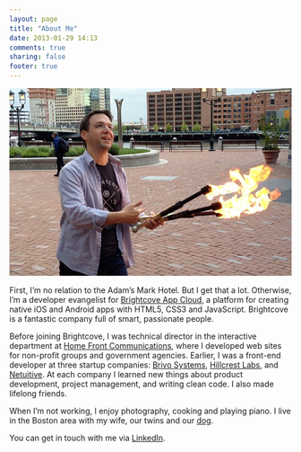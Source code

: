 ```yaml
---
layout: page
title: "About Me"
date: 2013-01-29 14:13
comments: true
sharing: false
footer: true
---
```


![Adam Mark](/images/about/adammark.jpg)

First, I’m no relation to the Adam’s Mark Hotel. But I get that a lot.
Otherwise, I’m a developer evangelist for [Brightcove App Cloud][1], a
platform for creating native iOS and Android apps with HTML5, CSS3 and
JavaScript. Brightcove is a fantastic company full of smart, passionate
people.

Before joining Brightcove, I was technical director in the interactive
department at [Home Front Communications][2], where I developed web sites for
non-profit groups and government agencies. Earlier, I was a front-end
developer at three startup companies: [Brivo Systems][3], [Hillcrest Labs][4],
and [Netuitive][5]. At each company I learned new things about product
development, project management, and writing clean code. I also made lifelong
friends.

When I’m not working, I enjoy photography, cooking and playing piano. I live
in the Boston area with my wife, our twins and our [dog][6].

You can get in touch with me via [LinkedIn][7].

[1]: http://appcloud.brightcove.com/
[2]: http://homefrontdc.com/
[3]: http://www.brivo.com/
[4]: http://www.hillcrestlabs.com/
[5]: http://www.netuitive.com/
[6]: http://instagram.com/p/FUjym/
[7]: http://www.linkedin.com/in/adammark/